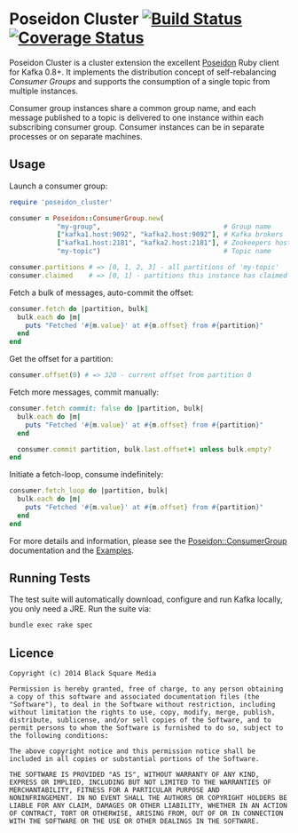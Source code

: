 # Poseidon Cluster [![Build Status](https://travis-ci.org/bsm/poseidon_cluster.png?branch=master)](https://travis-ci.org/bsm/poseidon_cluster) [![Coverage Status](https://coveralls.io/repos/bsm/poseidon_cluster/badge.png?branch=master)](https://coveralls.io/r/bsm/poseidon_cluster?branch=master)

Poseidon Cluster is a cluster extension the excellent [Poseidon](http://github.com/bpot/poseidon) Ruby client for Kafka 0.8+. It implements the distribution concept of self-rebalancing *Consumer Groups* and supports the consumption of a single topic from multiple instances.

Consumer group instances share a common group name, and each message published to a topic is delivered to one instance within each subscribing consumer group. Consumer instances can be in separate processes or on separate machines.

## Usage

Launch a consumer group:

```ruby
require 'poseidon_cluster'

consumer = Poseidon::ConsumerGroup.new(
            "my-group",                               # Group name
            ["kafka1.host:9092", "kafka2.host:9092"], # Kafka brokers
            ["kafka1.host:2181", "kafka2.host:2181"], # Zookeepers hosts
            "my-topic")                               # Topic name

consumer.partitions # => [0, 1, 2, 3] - all partitions of 'my-topic'
consumer.claimed    # => [0, 1] - partitions this instance has claimed
```

Fetch a bulk of messages, auto-commit the offset:

```ruby
consumer.fetch do |partition, bulk|
  bulk.each do |m|
    puts "Fetched '#{m.value}' at #{m.offset} from #{partition}"
  end
end
```

Get the offset for a partition:

```ruby
consumer.offset(0) # => 320 - current offset from partition 0
```

Fetch more messages, commit manually:

```ruby
consumer.fetch commit: false do |partition, bulk|
  bulk.each do |m|
    puts "Fetched '#{m.value}' at #{m.offset} from #{partition}"
  end

  consumer.commit partition, bulk.last.offset+1 unless bulk.empty?
end
```

Initiate a fetch-loop, consume indefinitely:

```ruby
consumer.fetch_loop do |partition, bulk|
  bulk.each do |m|
    puts "Fetched '#{m.value}' at #{m.offset} from #{partition}"
  end
end
```

For more details and information, please see the [Poseidon::ConsumerGroup](http://rubydoc.info/github/bsm/poseidon_cluster/Poseidon/ConsumerGroup) documentation and the [Examples](https://github.com/bsm/poseidon_cluster/tree/master/examples).

## Running Tests

The test suite will automatically download, configure and run Kafka locally, you only need a JRE. Run the suite via:

```bash
bundle exec rake spec
```

## Licence

```
Copyright (c) 2014 Black Square Media

Permission is hereby granted, free of charge, to any person obtaining
a copy of this software and associated documentation files (the
"Software"), to deal in the Software without restriction, including
without limitation the rights to use, copy, modify, merge, publish,
distribute, sublicense, and/or sell copies of the Software, and to
permit persons to whom the Software is furnished to do so, subject to
the following conditions:

The above copyright notice and this permission notice shall be
included in all copies or substantial portions of the Software.

THE SOFTWARE IS PROVIDED "AS IS", WITHOUT WARRANTY OF ANY KIND,
EXPRESS OR IMPLIED, INCLUDING BUT NOT LIMITED TO THE WARRANTIES OF
MERCHANTABILITY, FITNESS FOR A PARTICULAR PURPOSE AND
NONINFRINGEMENT. IN NO EVENT SHALL THE AUTHORS OR COPYRIGHT HOLDERS BE
LIABLE FOR ANY CLAIM, DAMAGES OR OTHER LIABILITY, WHETHER IN AN ACTION
OF CONTRACT, TORT OR OTHERWISE, ARISING FROM, OUT OF OR IN CONNECTION
WITH THE SOFTWARE OR THE USE OR OTHER DEALINGS IN THE SOFTWARE.
```
